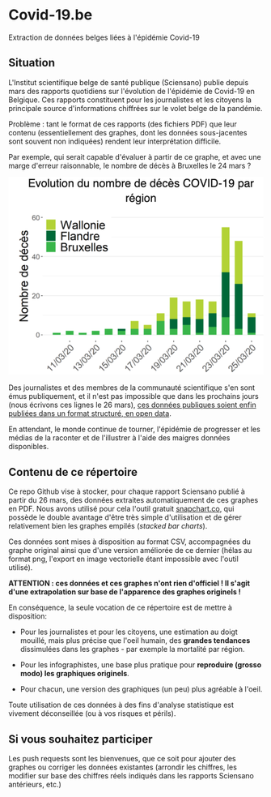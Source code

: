 # Covid-19.be
 Extraction de données belges liées à l'épidémie Covid-19
 
 ## Situation
 
 L'Institut scientifique belge de santé publique (Sciensano) publie depuis mars des rapports quotidiens sur l'évolution de l'épidémie de Covid-19 en Belgique. Ces rapports constituent pour les journalistes et les citoyens la principale source d'informations chiffrées sur le volet belge de la pandémie.
 
Problème : tant le format de ces rapports (des fichiers PDF) que leur contenu (essentiellement des graphes, dont les données sous-jacentes sont souvent non indiquées) rendent leur interprétation difficile. 

Par exemple, qui serait capable d'évaluer à partir de ce graphe, et avec une marge d'erreur raisonnable, le nombre de décès à Bruxelles le 24 mars ?

![essayez de deviner les chiffres sous-jacents](https://github.com/ettorerizza/Covid-19.be/blob/master/2020-03-26/Evolution%20du%20nombre%20de%20d%C3%A9c%C3%A8s%20COVID-19%20par%20r%C3%A9gion_original.png)


Des journalistes et des membres de la communauté scientifique s'en sont émus publiquement, et il n'est pas impossible que dans les prochains jours (nous écrivons ces lignes le 26 mars), [ces données publiques soient enfin publiées dans un format structuré, en open data](https://www.rtbf.be/info/belgique/detail_quand-le-federal-refuse-d-ouvrir-les-donnees-sur-l-epidemie-de-coronavirus-un-probleme-majeur-qui-retarde-les-scientifiques?id=10466339). 

En attendant, le monde continue de tourner, l'épidémie de progresser et les médias de la raconter et de l'illustrer à l'aide des maigres données disponibles.

## Contenu de ce répertoire

Ce repo Github vise à stocker, pour chaque rapport Sciensano publié à partir du 26 mars, des données extraites automatiquement de ces graphes en PDF. Nous avons utilisé pour cela l'outil gratuit [snapchart.co](https://www.snapchart.co/), qui possède le double avantage d'être très simple d'utilisation et de gérer relativement bien les graphes empilés (*stacked bar charts*).

Ces données sont mises à disposition au format CSV, accompagnées du graphe original ainsi que d'une version améliorée de ce dernier (hélas au format png, l'export en image vectorielle étant impossible avec l'outil utilisé).

**ATTENTION : ces données et ces graphes n'ont rien d'officiel ! Il s'agit d'une extrapolation sur base de l'apparence des graphes originels !** 

En conséquence, la seule vocation de ce répertoire est de mettre à disposition:

- Pour les journalistes et pour les citoyens, une estimation au doigt mouillé, mais plus précise que l'oeil humain, des **grandes tendances** dissimulées dans les graphes - par exemple la mortalité par région.

- Pour les infographistes, une base plus pratique pour **reproduire (grosso modo) les graphiques originels**.

- Pour chacun, une version des graphiques (un peu) plus agréable à l'oeil.

Toute utilisation de ces données à des fins d'analyse statistique est vivement déconseillée (ou à vos risques et périls).

## Si vous souhaitez participer

Les push requests sont les bienvenues, que ce soit pour ajouter des graphes ou corriger les données existantes (arrondir les chiffres, les modifier sur base des chiffres réels indiqués dans les rapports Sciensano antérieurs, etc.)
